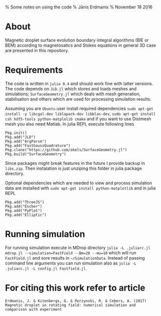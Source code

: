 % Some notes on using the code
% Jānis Erdmanis
% November 18 2016

# About

  Magnetic droplet surface evolution boundary integral algorithms (BIE or BEM) according to magnetosatics and Stokes equations in general 3D case are presented in this repository.  

# Requirements

  The code is written in `julia 0.4` and should work fine with latter versions. The code depends on `JLD.jl` which stores and loads meshes and simulations; `SurfaceGeometry.jl` which deals with mesh generation, stabilisation and others which are used for processing simulation results. 

Assuming you are `Ubuntu` user install required dependencies `sudo apt-get install -y libcgal-dev liblapack-dev libblas-dev`, `sudo apt-get install csh hdf5-tools python-matplolib cmake` and if you want to use Distmesh mesh you also need Matlab. In julia REPL execute following lines
```
Pkg.init()
Pkg.add("JLD")
Pkg.add("ArgParse")
Pkg.add("FastGaussQuadrature")
Pkg.clone("https://github.com/akels/SurfaceGeometry.jl")
Pkg.build("SurfaceGeometry")
```
Since packages might break features in the future I provide backup in `libs.zip`. Then instalation is just unziping this folder in julia package directory. 

Optional dependencies which are needed to view and process simulation data are installed with `sudo apt-get install python-matplotlib` and in julia REPL
```
Pkg.add("ThreeJS")
Pkg.add("Escher")
Pkg.add("PyPlot")
Pkg.add("Elliptic")
```

# Running simulation

  For running simulation execute in MDrop directory `julia -L .juliarc.jl mdrop.jl --simulation=FastField --Bm=20 --mu=10` which will run `FastField.jl` and sore results in `~/SimulationData`. Instead of passing command line arguments you can run simulation also as `julia -L .juliarc.jl -L config.jl Fastfield.jl`.
  
# For citing this work refer to article

```
Erdmanis, J. & Kitenbergs, G. & Perzynski, R. & Cebers, A. (2017) Magnetic droplet in rotating field: numerical simulation and comparison with experiment
```  
